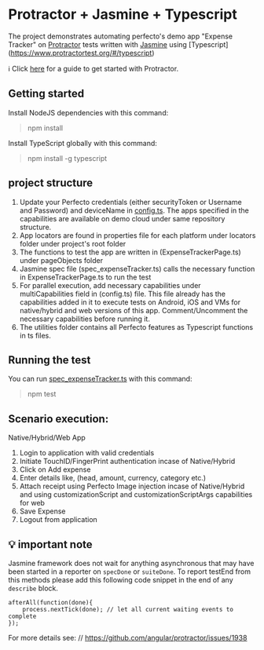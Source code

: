 # Protractor + Jasmine + Typescript
The project demonstrates automating perfecto's demo app "Expense Tracker" on [Protractor](http://www.protractortest.org/#/) tests written with [Jasmine](http://jasmine.github.io/) using [Typescript] (https://www.protractortest.org/#/typescript) 

:information_source: Click [here](http://developers.perfectomobile.com/display/PD/Simple+Browsing+Protractor+Code+Sample) for a guide to get started with Protractor.

## Getting started
Install NodeJS dependencies with this command:

> npm install

Install TypeScript globally with this command:

>npm install -g typescript

## project structure

1. Update your Perfecto credentials (either securityToken or Username and Password) and deviceName in [config.ts](config.ts). The apps specified in the capabilities are available on demo cloud under same repository structure.
2. App locators are found in properties file for each platform under locators folder under project's root folder
3. The functions to test the app are written in (ExpenseTrackerPage.ts) under pageObjects folder
4. Jasmine spec file (spec_expenseTracker.ts) calls the necessary function in ExpenseTrackerPage.ts to run the test
5. For parallel execution, add necessary capabilities under multiCapabilities field in (config.ts) file. This file already has the capabilities added in it to execute tests on Android, iOS and VMs for native/hybrid and web versions of this app. Comment/Uncomment the necessary capabilities before running it.
6. The utilities folder contains all Perfecto features as Typescript functions in ts files. 

## Running the test

You can run [spec_expenseTracker.ts](specs/spec_expenseTracker.ts) with this command:

> npm test

## Scenario execution:

Native/Hybrid/Web App
1. Login to application with valid credentials
2. Initiate TouchID/FingerPrint authentication incase of Native/Hybrid
4. Click on Add expense
5. Enter details like, (head, amount, currency, category etc.)
6. Attach receipt using Perfecto Image injection incase of Native/Hybrid and using customizationScript and customizationScriptArgs capabilities for web
7. Save Expense
8. Logout from application

## 💡 important note
Jasmine framework does not wait for anything asynchronous that may have been started in a reporter on `specDone` or `suiteDone`.
To report testEnd from this methods please add this following code snippet in the end of any `describe` block.

```
afterAll(function(done){
    process.nextTick(done); // let all current waiting events to complete
});
```
For more details see: // https://github.com/angular/protractor/issues/1938

